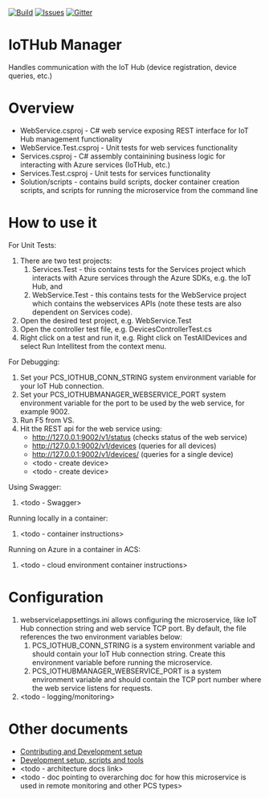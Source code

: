 [![Build][build-badge]][build-url]
[![Issues][issues-badge]][issues-url]
[![Gitter][gitter-badge]][gitter-url]

IoTHub Manager
=====================

Handles communication with the IoT Hub (device registration, device queries,
etc.)

Overview
========

* WebService.csproj - C# web service exposing REST interface for IoT Hub
  management functionality
* WebService.Test.csproj - Unit tests for web services functionality
* Services.csproj - C# assembly containining business logic for interacting
  with Azure services (IoTHub, etc.)
* Services.Test.csproj - Unit tests for services functionality
* Solution/scripts - contains build scripts, docker container creation
  scripts, and scripts for running the microservice from the command line

How to use it
=============

For Unit Tests:

1. There are two test projects:
   1. Services.Test - this contains tests for the Services project which
      interacts with Azure services through the Azure SDKs, e.g. the IoT Hub,
	  and
   2. WebService.Test - this contains tests for the WebService project which
      contains the webservices APIs (note these tests are also dependent on
	  Services code).
2. Open the desired test project, e.g. WebService.Test
3. Open the controller test file, e.g. DevicesControllerTest.cs
4. Right click on a test and run it, e.g. Right click on TestAllDevices and
   select Run Intellitest from the context menu.

For Debugging:

1. Set your PCS_IOTHUB_CONN_STRING system environment variable for your
   IoT Hub connection.
2. Set your PCS_IOTHUBMANAGER_WEBSERVICE_PORT system environment variable
   for the port to be used by the web service, for example 9002.
3. Run F5 from VS.
4. Hit the REST api for the web service using:
	* http://127.0.0.1:9002/v1/status (checks status of the web service)
	* http://127.0.0.1:9002/v1/devices (queries for all devices)
	* http://127.0.0.1:9002/v1/devices/<yourindividualdevice> (queries for a
	  single device)
	* <todo - create device>
	* <todo - create device>

Using Swagger:

1. <todo - Swagger>

Running locally in a container:

1. <todo - container instructions>

Running on Azure in a container in ACS:

1. <todo - cloud environment container instructions>

Configuration
=============

1. webservice\appsettings.ini allows configuring the microservice, like
   IoT Hub connection string and web service TCP port. By default, the
   file references the two environment variables below:
   1. PCS_IOTHUB_CONN_STRING is a system environment variable and should contain
   your IoT Hub connection string. Create this environment variable before
   running the microservice.
   2. PCS_IOTHUBMANAGER_WEBSERVICE_PORT is a system environment variable and
   should contain the TCP port number where the web service listens for
   requests.
4. <todo - logging/monitoring>

Other documents
===============

* [Contributing and Development setup](CONTRIBUTING.md)
* [Development setup, scripts and tools](DEVELOPMENT.md)
* <todo - architecture docs link>
* <todo - doc pointing to overarching doc for how this microservice is used
  in remote monitoring and other PCS types>


[build-badge]: https://img.shields.io/travis/Azure/iothub-manager-dotnet.svg
[build-url]: https://travis-ci.org/Azure/iothub-manager-dotnet
[issues-badge]: https://img.shields.io/github/issues/azure/iothub-manager-dotnet.svg
[issues-url]: https://github.com/Azure/iothub-manager-dotnet/issues
[gitter-badge]: https://img.shields.io/gitter/room/azure/iot-pcs.js.svg
[gitter-url]: https://gitter.im/azure/iot-pcs
